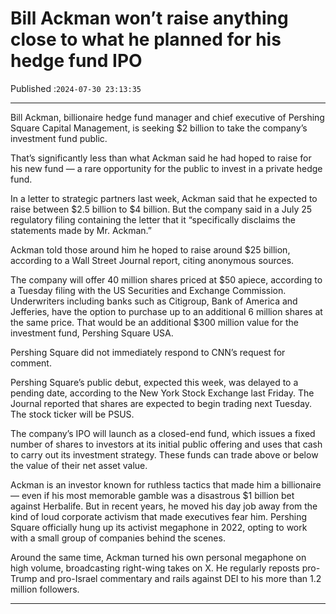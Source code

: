 # Bill Ackman won’t raise anything close to what he planned for his hedge fund IPO

Published :`2024-07-30 23:13:35`

---

Bill Ackman, billionaire hedge fund manager and chief executive of Pershing Square Capital Management, is seeking $2 billion to take the company’s investment fund public.

That’s significantly less than what Ackman said he had hoped to raise for his new fund — a rare opportunity for the public to invest in a private hedge fund.

In a letter to strategic partners last week, Ackman said that he expected to raise between $2.5 billion to $4 billion. But the company said in a July 25 regulatory filing containing the letter that it “specifically disclaims the statements made by Mr. Ackman.”

Ackman told those around him he hoped to raise around $25 billion, according to a Wall Street Journal report, citing anonymous sources.

The company will offer 40 million shares priced at $50 apiece, according to a Tuesday filing with the US Securities and Exchange Commission. Underwriters including banks such as Citigroup, Bank of America and Jefferies, have the option to purchase up to an additional 6 million shares at the same price. That would be an additional $300 million value for the investment fund, Pershing Square USA.

Pershing Square did not immediately respond to CNN’s request for comment.

Pershing Square’s public debut, expected this week, was delayed to a pending date, according to the New York Stock Exchange last Friday. The Journal reported that shares are expected to begin trading next Tuesday. The stock ticker will be PSUS.

The company’s IPO will launch as a closed-end fund, which issues a fixed number of shares to investors at its initial public offering and uses that cash to carry out its investment strategy. These funds can trade above or below the value of their net asset value.

Ackman is an investor known for ruthless tactics that made him a billionaire — even if his most memorable gamble was a disastrous $1 billion bet against Herbalife. But in recent years, he moved his day job away from the kind of loud corporate activism that made executives fear him. Pershing Square officially hung up its activist megaphone in 2022, opting to work with a small group of companies behind the scenes.

Around the same time, Ackman turned his own personal megaphone on high volume, broadcasting right-wing takes on X. He regularly reposts pro-Trump and pro-Israel commentary and rails against DEI to his more than 1.2 million followers.

---

